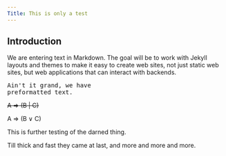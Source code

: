```yaml
---
Title: This is only a test
---
```


## Introduction

We are entering text in Markdown. The goal will be to work with Jekyll layouts
and themes to make it easy to create web sites, not just static web sites,
but web applications that can interact with backends.

<pre>
Ain't it grand, we have
preformatted text.
</pre>

~~A => (B | C)~~

<div class=math>
A ⇒ (B ∨ C)
</div>

This is further testing of the darned thing.

Till thick and fast they came at last,
and more and more and more.
